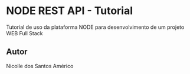 # NODE REST API - Tutorial
Tutorial de uso da plataforma NODE para desenvolvimento de um projeto WEB Full Stack
## Autor
Nicolle dos Santos Américo
